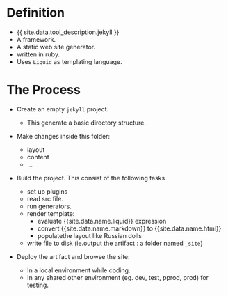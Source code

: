 ---
---



# Definition
- {{ site.data.tool_description.jekyll }}
- A framework.
- A static web site generator.
- written in ruby.
- Uses `Liquid` as templating language.

# The Process
- Create an empty `jekyll` project.
  - This generate a basic directory structure.

- Make changes inside this folder:
  - layout
  - content  
  - ...

- Build the project. This consist of the following tasks
  - set up plugins
  - read src file.
  - run generators.
  - render template:
    - evaluate {{site.data.name.liquid}} expression
    - convert {{site.data.name.markdown}} to {{site.data.name.html}}
    - populatethe layout like Russian dolls
  - write file to disk (ie.output the artifact : a folder named `_site`)
- Deploy the artifact and browse the site:
  - In a local environment while coding.
  - In any shared other environment (eg. dev, test, pprod, prod) for testing.

